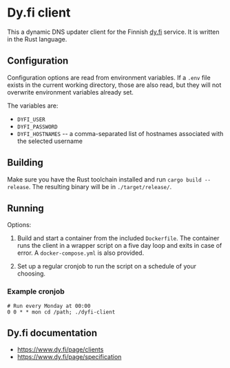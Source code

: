 # Dy.fi client

This a dynamic DNS updater client for the Finnish [dy.fi](https://www.dy.fi/) service.
It is written in the Rust language.

## Configuration

Configuration options are read from environment variables.
If a `.env` file exists in the current working directory, those are also read,
but they will not overwrite environment variables already set.

The variables are:

* `DYFI_USER`
* `DYFI_PASSWORD`
* `DYFI_HOSTNAMES` -- a comma-separated list of hostnames associated with the selected username

## Building

Make sure you have the Rust toolchain installed and run `cargo build --release`.
The resulting binary will be in `./target/release/`.

## Running

Options:

1. Build and start a container from the included `Dockerfile`.
The container runs the client in a wrapper script on a five day loop
and exits in case of error.
A `docker-compose.yml` is also provided.

2. Set up a regular cronjob to run the script on a schedule of your choosing.

### Example cronjob

    # Run every Monday at 00:00
    0 0 * * mon cd /path; ./dyfi-client

## Dy.fi documentation

* https://www.dy.fi/page/clients
* https://www.dy.fi/page/specification
